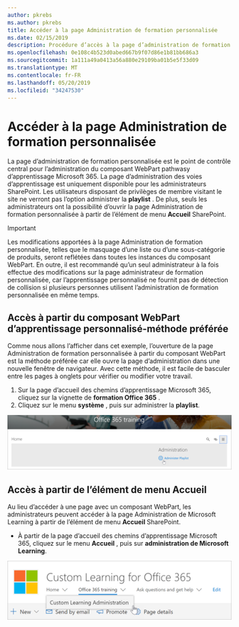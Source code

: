 ```yaml
---
author: pkrebs
ms.author: pkrebs
title: Accéder à la page Administration de formation personnalisée
ms.date: 02/15/2019
description: Procédure d’accès à la page d’administration de formation personnalisée à partir du composant WebPart ou du menu
ms.openlocfilehash: 0e108c4b523d0abed667b9f07d86e1b81bb686a3
ms.sourcegitcommit: 1a111a49a0413a56a880e29109ba01b5e5f33d09
ms.translationtype: MT
ms.contentlocale: fr-FR
ms.lasthandoff: 05/20/2019
ms.locfileid: "34247530"
---
```

# <a name="access-the-custom-learning-administration-page"></a>Accéder à la page Administration de formation personnalisée

La page d’administration de formation personnalisée est le point de contrôle central pour l’administration du composant WebPart pathwasy d’apprentissage Microsoft 365. La page d’administration des voies d’apprentissage est uniquement disponible pour les administrateurs SharePoint. Les utilisateurs disposant de privilèges de membre visitant le site ne verront pas l’option administrer la **playlist** . De plus, seuls les administrateurs ont la possibilité d’ouvrir la page Administration de formation personnalisée à partir de l’élément de menu **Accueil** SharePoint.  

> [!IMPORTANT]
> Les modifications apportées à la page Administration de formation personnalisée, telles que le masquage d’une liste ou d’une sous-catégorie de produits, seront reflétées dans toutes les instances du composant WebPart. En outre, il est recommandé qu’un seul administrateur à la fois effectue des modifications sur la page administrateur de formation personnalisée, car l’apprentissage personnalisé ne fournit pas de détection de collision si plusieurs personnes utilisent l’administration de formation personnalisée en même temps.  

## <a name="access-from-the-custom-learning-web-part---preferred-method"></a>Accès à partir du composant WebPart d’apprentissage personnalisé-méthode préférée
Comme nous allons l’afficher dans cet exemple, l’ouverture de la page Administration de formation personnalisée à partir du composant WebPart est la méthode préférée car elle ouvre la page d’administration dans une nouvelle fenêtre de navigateur. Avec cette méthode, il est facile de basculer entre les pages à onglets pour vérifier ou modifier votre travail.  

1. Sur la page d’accueil des chemins d’apprentissage Microsoft 365, cliquez sur la vignette de **formation Office 365** .
2. Cliquez sur le menu **système** , puis sur administrer la **playlist**. 

![CG-adminaccbtn. png](media/cg-adminaccbtn.png)

## <a name="access-from-the-home-menu-item"></a>Accès à partir de l’élément de menu Accueil
Au lieu d’accéder à une page avec un composant WebPart, les administrateurs peuvent accéder à la page Administration de Microsoft Learning à partir de l’élément de menu **Accueil** SharePoint. 

- À partir de la page d’accueil des chemins d’apprentissage Microsoft 365, cliquez sur le menu **Accueil** , puis sur **administration de Microsoft Learning**.

![CG-adminaccmenu. png](media/cg-adminaccmenu.png)